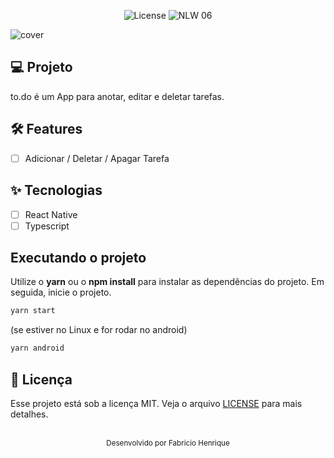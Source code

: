 <p align="center">
  <img alt="License" src="https://img.shields.io/static/v1?label=license&message=MIT&color=5636D3&labelColor=0A1033">

 <img src="https://img.shields.io/static/v1?label=Ignite&message=ReactNative&color=5636D3&labelColor=0A1033" alt="NLW 06" />
</p>


![cover](.github/Readme.png)


## 💻 Projeto
to.do é um App para anotar, editar e deletar tarefas.


## :hammer_and_wrench: Features 

- [ ] Adicionar / Deletar / Apagar Tarefa


## ✨ Tecnologias

- [ ] React Native
- [ ] Typescript

## Executando o projeto

Utilize o **yarn** ou o **npm install** para instalar as dependências do projeto.
Em seguida, inicie o projeto.

```cl
yarn start
```
(se estiver no Linux e for rodar no android)
```cl
yarn android
```

## 📄 Licença

Esse projeto está sob a licença MIT. Veja o arquivo [LICENSE](LICENSE.md) para mais detalhes.

<br />

<div align="center">
  <small>Desenvolvido por Fabricio Henrique</small>

  <!-- [![Linkedin Badge](https://img.shields.io/badge/-Thiago%20Silva-6633cc?style=flat-square&logo=Linkedin&logoColor=white&link=https://www.linkedin.com/in/rodrigo-gon%C3%A7alves-santana/)](https://www.linkedin.com/in/thiago-furtado-silva/)  -->
</div>
